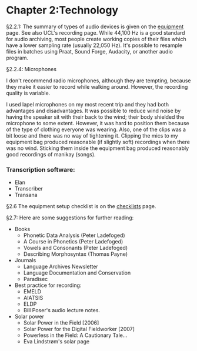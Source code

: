 # Chapter 2:Technology

§2.2.1: The summary of types of audio devices is given on the [equipment](equipment.md) page. See also UCL's recording page. While 44,100 Hz is a good standard for audio archiving, most people create working copies of their files which have a lower sampling rate (usually 22,050 Hz). It's possible to resample files in batches using Praat, Sound Forge, Audacity, or another audio program.

§2.2.4: Microphones

I don't recommend radio microphones, although they are tempting, because they make it easier to record while walking around. However, the recording quality is variable.

I used lapel microphones on my most recent trip and they had both advantages and disadvantages. It was possible to reduce wind noise by having the speaker sit with their back to the wind; their body shielded the microphone to some extent. However, it was hard to position them because of the type of clothing everyone was wearing. Also, one of the clips was a bit loose and there was no way of tightening it. Clipping the mics to my equipment bag produced reasonable (if slightly soft) recordings when there was no wind. Sticking them inside the equipment bag produced reasonably good recordings of manikay (songs).

### Transcription software:

* Elan
* Transcriber
* Transana

§2.6 The equipment setup checklist is on the [checklists](checklists.md) page.

§2.7: Here are some suggestions for further reading:

* Books
	- Phonetic Data Analysis (Peter Ladefoged)
	- A Course in Phonetics (Peter Ladefoged)
	- Vowels and Consonants (Peter Ladefoged)
	- Describing Morphosyntax (Thomas Payne)
* Journals
	- Language Archives Newsletter
	- Language Documentation and Conservation
	- Paradisec
* Best practice for recording:
	- EMELD
	- AIATSIS
	- ELDP
	- Bill Poser's audio lecture notes.
* Solar power
	- Solar Power in the Field [2006]
	- Solar Power for the Digital Fieldworker [2007]
	- Powerless in the Field: A Cautionary Tale...
	- Eva Lindstrøm's solar page

	
